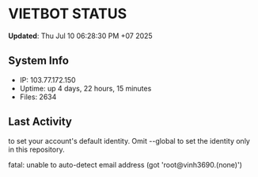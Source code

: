 # VIETBOT STATUS
**Updated**: Thu Jul 10 06:28:30 PM +07 2025

## System Info
- IP: 103.77.172.150
- Uptime: up 4 days, 22 hours, 15 minutes
- Files: 2634

## Last Activity

to set your account's default identity.
Omit --global to set the identity only in this repository.

fatal: unable to auto-detect email address (got 'root@vinh3690.(none)')
